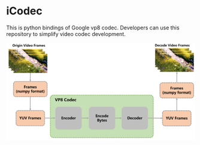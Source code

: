 # iCodec
This is python bindings of Google vp8 codec. Developers can use this repository to simplify video codec development.

![image](https://github.com/ismallworld/iCodec/blob/main/ref/framework/framework.png)
